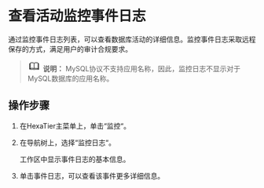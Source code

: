 # 查看活动监控事件日志<a name="dbss_01_0064"></a>

通过监控事件日志列表，可以查看数据库活动的详细信息。监控事件日志采取远程保存的方式，满足用户的审计合规要求。

>![](public_sys-resources/icon-note.gif) **说明：** 
>MySQL协议不支持应用名称，因此，监控日志不显示对于MySQL数据库的应用名称。

## 操作步骤<a name="zh-cn_topic_0180960178_sea47df89239747879799b60cc4a2a5a0"></a>

1.  在HexaTier主菜单上，单击“监控“。
2.  在导航树上，选择“监控日志“。

    工作区中显示事件日志的基本信息。

3.  单击事件日志，可以查看该事件更多详细信息。

